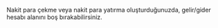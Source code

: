 Nakit para çekme veya nakit para yatırma oluşturduğunuzda, gelir/gider hesabı alanını boş bırakabilirsiniz.